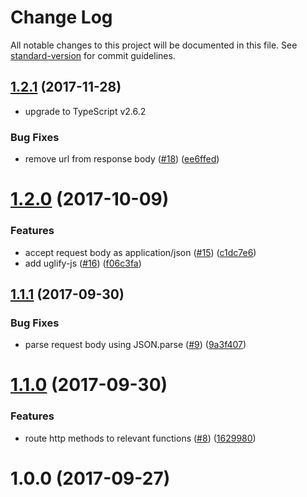 # Change Log

All notable changes to this project will be documented in this file. See [standard-version](https://github.com/conventional-changelog/standard-version) for commit guidelines.

<a name="1.2.1"></a>
## [1.2.1](https://github.com/azure-seed/azure-functions-typescript/compare/v1.2.0...v1.2.1) (2017-11-28)

* upgrade to TypeScript v2.6.2

### Bug Fixes

* remove url from response body ([#18](https://github.com/azure-seed/azure-functions-typescript/issues/18)) ([ee6ffed](https://github.com/azure-seed/azure-functions-typescript/commit/ee6ffed))



<a name="1.2.0"></a>
# [1.2.0](https://github.com/azure-seed/azure-functions-typescript/compare/v1.1.1...v1.2.0) (2017-10-09)


### Features

* accept request body as application/json ([#15](https://github.com/azure-seed/azure-functions-typescript/issues/15)) ([c1dc7e6](https://github.com/azure-seed/azure-functions-typescript/commit/c1dc7e6))
* add uglify-js ([#16](https://github.com/azure-seed/azure-functions-typescript/issues/16)) ([f06c3fa](https://github.com/azure-seed/azure-functions-typescript/commit/f06c3fa))



<a name="1.1.1"></a>
## [1.1.1](https://github.com/azure-seed/azure-functions-typescript/compare/v1.1.0...v1.1.1) (2017-09-30)


### Bug Fixes

* parse request body using JSON.parse ([#9](https://github.com/azure-seed/azure-functions-typescript/issues/9)) ([9a3f407](https://github.com/azure-seed/azure-functions-typescript/commit/9a3f407))



<a name="1.1.0"></a>
# [1.1.0](https://github.com/azure-seed/azure-functions-typescript/compare/v1.0.0...v1.1.0) (2017-09-30)


### Features

* route http methods to relevant functions ([#8](https://github.com/azure-seed/azure-functions-typescript/issues/8)) ([1629980](https://github.com/azure-seed/azure-functions-typescript/commit/1629980))



<a name="1.0.0"></a>
# 1.0.0 (2017-09-27)
